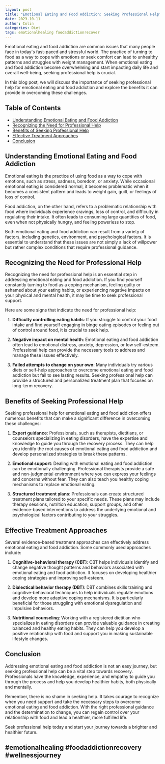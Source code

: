 ```yaml
---
layout: post
title: "Emotional Eating and Food Addiction: Seeking Professional Help"
date: 2023-10-11
author: Colin
categories: Diet
tags: emotionalhealing foodaddictionrecover
---
```


Emotional eating and food addiction are common issues that many people face in today's fast-paced and stressful world. The practice of turning to food as a way to cope with emotions or seek comfort can lead to unhealthy patterns and struggles with weight management. When emotional eating and food addiction become overwhelming and start impacting daily life and overall well-being, seeking professional help is crucial.

In this blog post, we will discuss the importance of seeking professional help for emotional eating and food addiction and explore the benefits it can provide in overcoming these challenges.

## Table of Contents
- [Understanding Emotional Eating and Food Addiction](#understanding-emotional-eating-and-food-addiction)
- [Recognizing the Need for Professional Help](#recognizing-the-need-for-professional-help)
- [Benefits of Seeking Professional Help](#benefits-of-seeking-professional-help)
- [Effective Treatment Approaches](#effective-treatment-approaches)
- [Conclusion](#conclusion)

## Understanding Emotional Eating and Food Addiction

Emotional eating is the practice of using food as a way to cope with emotions, such as stress, sadness, boredom, or anxiety. While occasional emotional eating is considered normal, it becomes problematic when it becomes a consistent pattern and leads to weight gain, guilt, or feelings of loss of control.

Food addiction, on the other hand, refers to a problematic relationship with food where individuals experience cravings, loss of control, and difficulty in regulating their intake. It often leads to consuming large quantities of food, even when not physically hungry, and feeling powerless to stop.

Both emotional eating and food addiction can result from a variety of factors, including genetics, environment, and psychological factors. It is essential to understand that these issues are not simply a lack of willpower but rather complex conditions that require professional guidance.

## Recognizing the Need for Professional Help

Recognizing the need for professional help is an essential step in addressing emotional eating and food addiction. If you find yourself constantly turning to food as a coping mechanism, feeling guilty or ashamed about your eating habits, or experiencing negative impacts on your physical and mental health, it may be time to seek professional support.

Here are some signs that indicate the need for professional help:

1. **Difficulty controlling eating habits**: If you struggle to control your food intake and find yourself engaging in binge eating episodes or feeling out of control around food, it is crucial to seek help.

2. **Negative impact on mental health**: Emotional eating and food addiction often lead to emotional distress, anxiety, depression, or low self-esteem. Professional help can provide the necessary tools to address and manage these issues effectively.

3. **Failed attempts to change on your own**: Many individuals try various diets or self-help approaches to overcome emotional eating and food addiction but fail to see lasting results. Seeking professional help can provide a structured and personalized treatment plan that focuses on long-term recovery.

## Benefits of Seeking Professional Help

Seeking professional help for emotional eating and food addiction offers numerous benefits that can make a significant difference in overcoming these challenges:

1. **Expert guidance**: Professionals, such as therapists, dietitians, or counselors specializing in eating disorders, have the expertise and knowledge to guide you through the recovery process. They can help you identify the root causes of emotional eating and food addiction and develop personalized strategies to break these patterns.

2. **Emotional support**: Dealing with emotional eating and food addiction can be emotionally challenging. Professional therapists provide a safe and non-judgmental environment where you can express your feelings and concerns without fear. They can also teach you healthy coping mechanisms to replace emotional eating.

3. **Structured treatment plans**: Professionals can create structured treatment plans tailored to your specific needs. These plans may include therapy sessions, nutrition education, support groups, and other evidence-based interventions to address the underlying emotional and psychological factors contributing to your struggles.

## Effective Treatment Approaches

Several evidence-based treatment approaches can effectively address emotional eating and food addiction. Some commonly used approaches include:

1. **Cognitive-behavioral therapy (CBT)**: CBT helps individuals identify and change negative thought patterns and behaviors associated with emotional eating and food addiction. It focuses on developing healthier coping strategies and improving self-esteem.

2. **Dialectical behavior therapy (DBT)**: DBT combines skills training and cognitive-behavioral techniques to help individuals regulate emotions and develop more adaptive coping mechanisms. It is particularly beneficial for those struggling with emotional dysregulation and impulsive behaviors.

3. **Nutritional counseling**: Working with a registered dietitian who specializes in eating disorders can provide valuable guidance in creating balanced and healthy eating habits. They can help you develop a positive relationship with food and support you in making sustainable lifestyle changes.

## Conclusion

Addressing emotional eating and food addiction is not an easy journey, but seeking professional help can be a vital step towards recovery. Professionals have the knowledge, experience, and empathy to guide you through the process and help you develop healthier habits, both physically and mentally.

Remember, there is no shame in seeking help. It takes courage to recognize when you need support and take the necessary steps to overcome emotional eating and food addiction. With the right professional guidance and the determination to change, you can regain control over your relationship with food and lead a healthier, more fulfilled life.

Seek professional help today and start your journey towards a brighter and healthier future.

## #emotionalhealing #foodaddictionrecovery #wellnessjourney